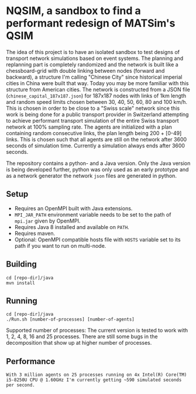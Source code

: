 NQSIM, a sandbox to find a performant redesign of MATSim's QSIM
===============================================================

The idea of this project is to have an isolated sandbox to test designs of transport network simulations based on event systems. The planning and replanning part is completely randomized and the network is built like a chessboard-grid with double linking between nodes (forward and backward), a structure I'm calling "Chinese City" since historical imperial cities in China were built that way. Today you may be more familiar with this structure from American cities. The network is constructed from a JSON file (`chinese_capital_187x187.json`) for 187x187 nodes with links of 1km length and random speed limits chosen between 30, 40, 50, 60, 80 and 100 km/h. This is chosen in order to be close to a "Swiss scale" network since this work is being done for a public transport provider in Switzerland attempting to achieve performant transport simulation of the entire Swiss transport network at 100% sampling rate. The agents are initialized with a plan containing random consecutive links, the plan length being 200 + [0-49] links. This is chosen such that all agents are still on the network after 3600 seconds of simulation time. Currently a simulation always ends after 3600 seconds.

The repository contains a python- and a Java version. Only the Java version is being developed further, python was only used as an early prototype and as a network generator the network `json` files are generated in python.

Setup
-----
* Requires an OpenMPI built with Java extensions.
* `MPI_JAR_PATH` environment variable needs to be set to the path of `mpi.jar` given by OpenMPI.
* Requires Java 8 installed and available on `PATH`.
* Requires maven.
* Optional: OpenMPI compatible hosts file with `HOSTS` variable set to its path if you want to run on multi-node.

Building
--------
    cd [repo-dir]/java
    mvn install
    
Running
-------
    cd [repo-dir]/java
    ./Run.sh [number-of-processes] [number-of-agents]
    
Supported number of processes: The current version is tested to work with 1, 2, 4, 8, 16 and 25 processes. There are still some bugs in the decomposition that show up at higher number of processes.
    
Performance
-----------
    With 3 million agents on 25 processes running on 4x Intel(R) Core(TM) i5-8250U CPU @ 1.60GHz I'm currently getting ~590 simulated seconds per second.
    

